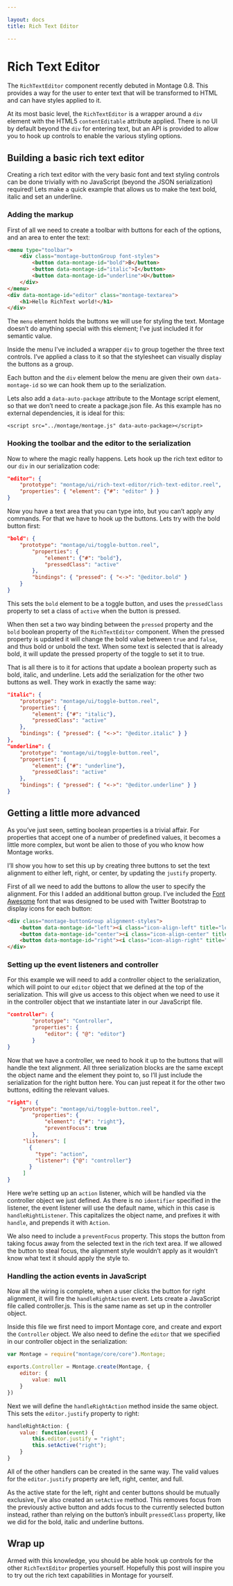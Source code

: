 ```yaml
---

layout: docs
title: Rich Text Editor

---
```


# Rich Text Editor

The `RichTextEditor` component recently debuted in Montage 0.8. This provides a way for the user to enter text that will be transformed to HTML and can have styles applied to it.

At its most basic level, the `RichTextEditor` is a wrapper around a `div` element with the HTML5 `contentEditable` attribute applied. There is no UI by default beyond the `div` for entering text, but an API is provided to allow you to hook up controls to enable the various styling options.

## Building a basic rich text editor
Creating a rich text editor with the very basic font and text styling controls can be done trivially with no JavaScript (beyond the JSON serialization) required! Lets make a quick example that allows us to make the text bold, italic and set an underline.

### Adding the markup
First of all we need to create a toolbar with buttons for each of the options, and an area to enter the text:
```html
<menu type="toolbar">
    <div class="montage-buttonGroup font-styles">
        <button data-montage-id="bold">B</button>
        <button data-montage-id="italic">I</button>
        <button data-montage-id="underline">U</button>        
    </div>
</menu>
<div data-montage-id="editor" class="montage-textarea">
    <h1>Hello RichText world!</h1>
</div>
```

The `menu` element holds the buttons we will use for styling the text. Montage doesn’t do anything special with this element; I’ve just included it for semantic value.

Inside the menu I’ve included a wrapper `div` to group together the three text controls. I’ve applied a class to it so that the stylesheet can visually display the buttons as a group.

Each button and the `div` element below the menu are given their own `data-montage-id` so we can hook them up to the serialization.

Lets also add a `data-auto-package` attribute to the Montage script element, so that we don’t need to create a package.json file. As this example has no external dependencies, it is ideal for this:
```
<script src="../montage/montage.js" data-auto-package></script>
```

### Hooking the toolbar and the editor to the serialization
Now to where the magic really happens. Lets hook up the rich text editor to our `div` in our serialization code:
```json
"editor": {
    "prototype": "montage/ui/rich-text-editor/rich-text-editor.reel",
    "properties": { "element": {"#": "editor" } }
}
```

Now you have a text area that you can type into, but you can’t apply any commands. For that we have to hook up the buttons. Lets try with the bold button first:
```json
"bold": {
    "prototype": "montage/ui/toggle-button.reel",
        "properties": {
            "element": {"#": "bold"},
            "pressedClass": "active"
        },
        "bindings": { "pressed": { "<->": "@editor.bold" }
    }
}
```

This sets the `bold` element to be a toggle button, and uses the `pressedClass` property to set a class of `active` when the button is pressed.

When then set a two way binding between the `pressed` property and the `bold` boolean property of the `RichTextEditor` component. When the pressed property is updated it will change the bold value between `true` and `false`, and thus bold or unbold the text. When some text is selected that is already bold, it will update the pressed property of the toggle to set it to true.

That is all there is to it for actions that update a boolean property such as bold, italic, and underline. Lets add the serialization for the other two buttons as well. They work in exactly the same way:
```json
"italic": {
    "prototype": "montage/ui/toggle-button.reel",
    "properties": {
        "element": {"#": "italic"},
        "pressedClass": "active"
    },
    "bindings": { "pressed": { "<->": "@editor.italic" } }
},
"underline": {
    "prototype": "montage/ui/toggle-button.reel",
    "properties": {
        "element": {"#": "underline"},
        "pressedClass": "active"
    },
    "bindings": { "pressed": { "<->": "@editor.underline" } }
}
```

## Getting a little more advanced
As you’ve just seen, setting boolean properties is a trivial affair. For properties that accept one of a number of predefined values, it becomes a little more complex, but wont be alien to those of you who know how Montage works.

I’ll show you how to set this up by creating three buttons to set the text alignment to either left, right, or center, by updating the `justify` property.

First of all we need to add the buttons to allow the user to specify the alignment. For this I added an additional button group. I’ve included the [Font Awesome](http://fortawesome.github.com/Font-Awesome/) font that was designed to be used with Twitter Bootstrap to display icons for each button:
```html
<div class="montage-buttonGroup alignment-styles">
    <button data-montage-id="left"><i class="icon-align-left" title="left align"></i></button>
    <button data-montage-id="center"><i class="icon-align-center" title="center align"></i></button>
    <button data-montage-id="right"><i class="icon-align-right" title="right align"></i></button>        
</div>
```

### Setting up the event listeners and controller
For this example we will need to add a controller object to the serialization, which will point to our `editor` object that we defined at the top of the serialization. This will give us access to this object when we need to use it in the controller object that we instantiate later in our JavaScript file.

```json
"controller": {
        "prototype": "Controller",
        "properties": {
            "editor": { "@": "editor"}
        }    
}
```

Now that we have a controller, we need to hook it up to the buttons that will handle the text alignment. All three serialization blocks are the same except the object name and the element they point to, so I’ll just include the serialization for the right button here. You can just repeat it for the other two buttons, editing the relevant values.

```json
"right": {
    "prototype": "montage/ui/toggle-button.reel",
        "properties": {
            "element": {"#": "right"},
            "preventFocus": true
        },
     "listeners": [
       {
         "type": "action",
         "listener": {"@": "controller"}
       }
     ]
}
```

Here we’re setting up an `action` listener, which will be handled via the controller object we just defined. As there is no `identifier` specified in the listener, the event listener will use the default name, which in this case is `handleRightListener`. This capitalizes the object name, and prefixes it with `handle`, and prepends it with `Action`.

We also need to include a `preventFocus` property. This stops the button from taking focus away from the selected text in the rich text area. If we allowed the button to steal focus, the alignment style wouldn’t apply as it wouldn’t know what text it should apply the style to.

### Handling the action events in JavaScript
Now all the wiring is complete, when a user clicks the button for right alignment, it will fire the `handleRightAction` event. Lets create a JavaScript file called controller.js. This is the same name as set up in the controller object.

Inside this file we first need to import Montage core, and create and export the `Controller` object. We also need to define the `editor` that we specified in our controller object in the serialization:
```js
var Montage = require("montage/core/core").Montage;

exports.Controller = Montage.create(Montage, {
    editor: {
        value: null
    }
})
```

Next we will define the `handleRightAction` method inside the same object. This sets the `editor.justify` property to right:
```js
handleRightAction: {
    value: function(event) {
        this.editor.justify = "right";
        this.setActive("right");
    }
}
```

All of the other handlers can be created in the same way. The valid values for the `editor.justify` property are left, right, center, and full.

As the active state for the left, right and center buttons should be mutually exclusive, I’ve also created an `setActive` method. This removes focus from the previously active button and adds focus to the currently selected button instead, rather than relying on the button’s inbuilt `pressedClass` property, like we did for the bold, italic and underline buttons.

## Wrap up
Armed with this knowledge, you should be able hook up controls for the other `RichTextEditor` properties yourself. Hopefully this post will inspire you to try out the rich text capabilities in Montage for yourself.
